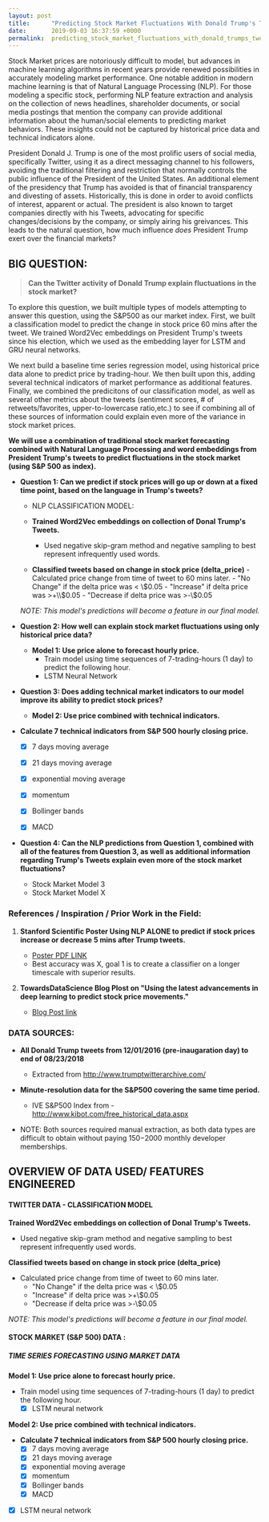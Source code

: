```yaml
---
layout: post
title:      "Predicting Stock Market Fluctuations With Donald Trump's Tweets "
date:       2019-09-03 16:37:59 +0000
permalink:  predicting_stock_market_fluctuations_with_donald_trumps_tweets
---
```



Stock Market prices are notoriously difficult to model, but advances in machine learning algorithms in recent years provide renewed possibilities in accurately modeling market performance. One notable addition in modern machine learning is that of Natural Language Processing (NLP). For those modeling a specific stock, performing NLP feature extraction and analysis on the collection of news headlines, shareholder documents, or social media postings that mention the company can provide additional information about the human/social elements to predicting market behaviors. These insights could not be captured by historical price data and technical indicators alone.

President Donald J. Trump is one of the most prolific users of social media, specifically Twitter, using it as a direct messaging channel to his followers, avoiding the traditional filtering and restriction that normally controls the public influence of the President of the United States. An additional element of the presidency that Trump has avoided is that of financial transparency and divesting of assets. Historically, this is done in order to avoid conflicts of interest, apparent or actual. The president is also known to target companies directly with his Tweets, advocating for specific changes/decisions by the company, or simply airing his greivances. This leads to the natural question, how much influence *does* President Trump exert over the financial markets? 
## BIG QUESTION:

> **Can the Twitter activity of Donald Trump explain fluctuations in the stock market?**

To explore this question, we built multiple types of models attempting to answer this question, using the S&P500 as our market index. First, we built a classification model to predict the change in stock price 60 mins after the tweet. We trained Word2Vec embeddings on President Trump's tweets since his election, which we used as the embedding layer for LSTM and GRU neural networks. 

We next build a baseline time series regression model, using historical price data alone to predict price by trading-hour. We then built upon this, adding several technical indicators of market performance as additional features. 
Finally, we combined the predicitons of our classification model, as well as several other metrics about the tweets (sentiment scores, # of retweets/favorites, upper-to-lowercase ratio,etc.) to see if combining all of these sources of information could explain even more of the variance in stock market prices. 



**We will use a combination of traditional stock market forecasting combined with Natural Language Processing and word embeddings from President Trump's tweets to predict fluctuations in the stock market (using S&P 500 as index).**

- **Question 1: Can we predict if stock prices will go up or down at a fixed time point, based on the language in Trump's tweets?**
    - NLP CLASSIFICATION MODEL:
     - **Trained Word2Vec embeddings on collection of Donal Trump's Tweets.**
          - Used negative skip-gram method and negative sampling to best represent infrequently used words.
    
    - **Classified tweets based on change in stock price (delta_price)**
          - Calculated price change from time of tweet to 60 mins later.
              - "No Change" if the delta price was < \\$0.05 
              - "Increase" if delta price was >+\\$0.05
              - "Decrease if delta price was >-\\$0.05
    
    *NOTE: This model's predictions will become a feature in our final model.*


    
- **Question 2: How well can explain stock market fluctuations using only historical price data?**
    - **Model 1: Use price alone to forecast hourly price.**
        - Train model using time sequences of 7-trading-hours (1 day) to predict the following hour. 
        - LSTM Neural Network


- **Question 3: Does adding technical market indicators to our model improve its ability to predict stock prices?**
    - **Model 2: Use price combined with technical indicators.**
- **Calculate 7 technical indicators from S&P 500 hourly closing price.**
    * [x] 7 days moving average 
    * [x] 21 days moving average
    * [x] exponential moving average
    * [x] momentum
    * [x] Bollinger bands
    * [x] MACD


- **Question 4: Can the NLP predictions from Question 1, combined with all of the features from Question 3, as well as additional information regarding Trump's Tweets explain even more of the stock market fluctuations?**
    - Stock Market Model 3
    - Stock Market Model X


    
   
### References / Inspiration / Prior Work in the Field:

1. **Stanford Scientific Poster Using NLP ALONE to predict if stock prices increase or decrease 5 mins after Trump tweets.**  
    - [Poster PDF LINK](http://cs229.stanford.edu/proj2017/final-posters/5140843.pdf)
    - Best accuracy was X, goal 1 is to create a classifier on a longer timescale with superior results.
    

2. **TowardsDataScience Blog Plost on "Using the latest advancements in deep learning to predict stock price movements."** 
     - [Blog Post link](https://towardsdatascience.com/aifortrading-2edd6fac689d)

### DATA SOURCES:

* **All Donald Trump tweets from 12/01/2016 (pre-inaugaration day) to end of 08/23/2018**
    * Extracted from http://www.trumptwitterarchive.com/

* **Minute-resolution data for the S&P500 covering the same time period.**
    * IVE S&P500 Index from - http://www.kibot.com/free_historical_data.aspx
    
    
* NOTE: Both sources required manual extraction, as both data types are difficult to obtain without paying $150-$2000 monthly developer memberships. 


## OVERVIEW OF DATA USED/ FEATURES ENGINEERED


#### TWITTER DATA - CLASSIFICATION MODEL
**Trained Word2Vec embeddings on collection of Donal Trump's Tweets.**
- Used negative skip-gram method and negative sampling to best represent infrequently used words.
    
**Classified tweets based on change in stock price (delta_price)**
- Calculated price change from time of tweet to 60 mins later.
    - "No Change" if the delta price was < \\$0.05 
    - "Increase" if delta price was >+\\$0.05
    - "Decrease if delta price was >-\\$0.05
    
*NOTE: This model's predictions will become a feature in our final model.*

#### STOCK MARKET (S&P 500) DATA :
##### TIME SERIES FORECASTING USING MARKET DATA
**Model 1: Use price alone to forecast hourly price.**
- Train model using time sequences of 7-trading-hours (1 day) to predict the following hour. 
    * [x] LSTM neural network 

**Model 2: Use price combined with technical indicators.**
- **Calculate 7 technical indicators from S&P 500 hourly closing price.**
    * [x] 7 days moving average 
    * [x] 21 days moving average
    * [x] exponential moving average
    * [x] momentum
    * [x] Bollinger bands
    * [x] MACD
- [x] LSTM neural network



    





